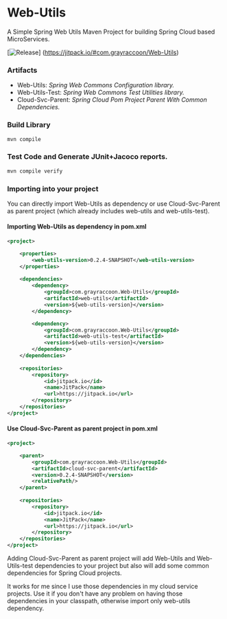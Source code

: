 # Web-Utils
A Simple Spring Web Utils Maven Project for building Spring Cloud based MicroServices.

[![Release](https://jitpack.io/v/com.grayraccoon/Web-Utils.svg)]
(https://jitpack.io/#com.grayraccoon/Web-Utils)

### Artifacts
* Web-Utils: _Spring Web Commons Configuration library._
* Web-Utils-Test: _Spring Web Commons Test Utilities library._
* Cloud-Svc-Parent: _Spring Cloud Pom Project Parent With Common Dependencies._

### Build Library

```bash
mvn compile
``` 

### Test Code and Generate JUnit+Jacoco reports.

```bash
mvn compile verify
```


### Importing into your project

You can directly import Web-Utils as dependency 
or use Cloud-Svc-Parent as parent project 
(which already includes web-utils and web-utils-test).

#### Importing Web-Utils as dependency in pom.xml
```xml
<project>

    <properties>
        <web-utils-version>0.2.4-SNAPSHOT</web-utils-version>
    </properties>
    
    <dependencies>
        <dependency>
            <groupId>com.grayraccoon.Web-Utils</groupId>
            <artifactId>web-utils</artifactId>
            <version>${web-utils-version}</version>
        </dependency>

        <dependency>
            <groupId>com.grayraccoon.Web-Utils</groupId>
            <artifactId>web-utils-test</artifactId>
            <version>${web-utils-version}</version>
        </dependency>
    </dependencies>
    
    <repositories>
        <repository>
            <id>jitpack.io</id>
            <name>JitPack</name>
            <url>https://jitpack.io</url>
        </repository>
    </repositories>
</project>
```

#### Use Cloud-Svc-Parent as parent project in pom.xml
```xml
<project>

    <parent>
        <groupId>com.grayraccoon.Web-Utils</groupId>
        <artifactId>cloud-svc-parent</artifactId>
        <version>0.2.4-SNAPSHOT</version>
        <relativePath/>
    </parent>
    
    <repositories>
        <repository>
            <id>jitpack.io</id>
            <name>JitPack</name>
            <url>https://jitpack.io</url>
        </repository>
    </repositories>
</project>
```

Adding Cloud-Svc-Parent as parent project will 
add Web-Utils and Web-Utils-test dependencies to your project
but also will add some common dependencies for Spring Cloud projects.

It works for me since I use those dependencies in my cloud service projects.
Use it if you don't have any problem on having 
those dependencies in your classpath, 
otherwise import only web-utils dependency.



